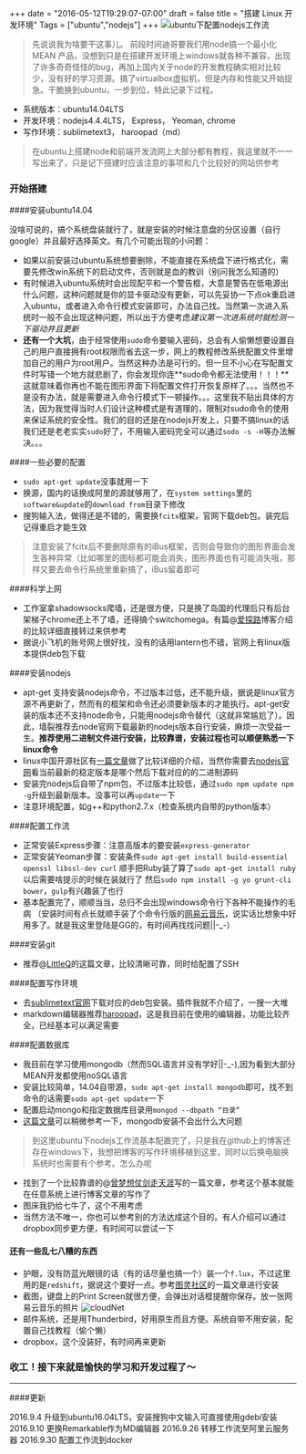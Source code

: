+++
date = "2016-05-12T19:29:07-07:00"
draft = false
title = "搭建 Linux 开发环境"
Tags = ["ubuntu","nodejs"]
+++
![ubuntu下配置nodejs工作流](http://7xswbj.com1.z0.glb.clouddn.com/ubuntunodejs.jpg)

>先说说我为啥要干这事儿。
前段时间迪哥要我们用node搞一个最小化 MEAN 产品，没想到只是在搭建开发环境上windows就各种不兼容，出现了许多奇奇怪怪的bug，再加上国内关于node的开发教程确实相对比较少，没有好的学习资源。搞了virtualbox虚拟机，但是内存和性能又开始捉急。干脆换到ubuntu，一步到位，特此记录下过程。

- 系统版本：ubuntu14.04LTS
- 开发环境：nodejs4.4.4LTS， Express， Yeoman, chrome
- 写作环境：sublimetext3， haroopad（md）

>在ubuntu上搭建node和前端开发流网上大部分都有教程，我这里就不一一写出来了，只是记下搭建时应该注意的事项和几个比较好的网站供参考

### 开始搭建

####安装ubuntu14.04

没啥可说的，搞个系统盘装就行了，就是安装的时候注意盘的分区设置（自行google）并且最好选择英文。有几个可能出现的小问题：

- 如果以前安装过ubuntu系统想要删除，不能直接在系统盘下进行格式化，需要先修改win系统下的启动文件，否则就是血的教训（别问我怎么知道的）
- 有时候进入ubuntu系统时会出现配平和一个警告框，大意是警告在低电源出什么问题，这种问题就是你的显卡驱动没有更新，可以先妥协一下点ok重启进入ubuntu，或者进入命令行模式安装即可，办法自己找。当然第一次进入系统时一般不会出现这种问题，所以出于方便考虑*建议第一次进系统时就检测一下驱动并且更新*
- **还有一个大坑**，由于经常使用`sudo`命令要输入密码，总会有人偷懒想要设置自己的用户直接拥有root权限而省去这一步，网上的教程修改系统配置文件里增加自己的用户为root用户。当然这种办法是可行的。但一旦不小心在写配置文件时写错一个地方就悲剧了，你会发现你连**sudo命令都无法使用！！！**这就意味着你再也不能在图形界面下将配置文件打开恢复原样了。。。当然也不是没有办法，就是需要进入命令行模式下一顿操作。。。这里我不贴出具体的方法，因为我觉得当时人们设计这种模式是有道理的，限制对sudo命令的使用来保证系统的安全性。我们的目的还是在nodejs开发上，只要不搞linux的话我们还是老老实实`sudo`好了，不用输入密码完全可以通过`sodo -s -H`等办法解决。。。

####一些必要的配置

- `sudo apt-get update`没事就用一下
- 换源，国内的话换成阿里的源就够用了，在`system settings`里的`software&update`的`download from`目录下修改
- 搜狗输入法，做得还是不错的，需要换`fcitx`框架，官网下载deb包。装完后记得重启才能生效
>注意安装了fcitx后不要删除原有的iBus框架，否则会导致你的图形界面会发生各种异常（比如哪里的图标都可能会消失，图形界面也有可能消失哦，那样又要去命令行系统里重新搞了，iBus留着即可


####科学上网
- 工作室拿shadowsocks爬墙，还是很方便，只是换了岛国的代理后只有后台架梯子chrome还上不了墙，还得搞个switchomega。有篇@[爱探路](https://aitanlu.com/ubuntu-shadowsocks-ke-hu-duan-pei-zhi.html)博客介绍的比较详细直接转过来供参考
- 据说小飞机的账号网上很好找，没有的话用lantern也不错，官网上有linux版本提供deb包下载

####安装nodejs
- apt-get 支持安装nodejs命令，不过版本过低，还不能升级，据说是linux官方源不再更新了，然而有的框架和命令还必须要新版本的才能执行。apt-get安装的版本还不支持node命令，只能用nodejs命令替代（这就非常尴尬了）。因此，墙裂推荐去node官网下载最新的nodejs版本自行安装，麻烦一次受益一生。**推荐使用二进制文件进行安装，比较靠谱，安装过程也可以顺便熟悉一下linux命令**
- linux中国开源社区有[一篇文章](https://linux.cn/article-5766-1.html)做了比较详细的介绍，当然你需要去[nodejs官网](https://nodejs.org/en/)看当前最新的稳定版本是哪个然后下载对应的的二进制源码
- 安装完nodejs后自带了npm包，不过版本比较低，通过`sudo npm update npm -g`升级到最新版本。没事可以再`update`一下
- 注意环境配置，如g++和python2.7.x（检查系统内自带的python版本）

####配置工作流
- 正常安装Express步骤：注意高版本的要安装`express-generator`
- 正常安装Yeoman步骤：安装条件`sudo apt-get install build-essential openssl libssl-dev curl`
顺手把Ruby装了算了`sudo apt-get install ruby`以后需要啥提示的时候在装就行了
然后`sudo npm install -g yo grunt-cli bower`，`gulp`有兴趣装了也行
- 基本配置完了，顺顺当当，总归不会出现windows命令行下各种不能操作的毛病
（安装时间有点长就顺手装了个命令行版的[网易云音乐](https://github.com/darknessomi/musicbox)，说实话比想象中好用多了。就是我这里登陆是GG的，有时间再找找问题||-_-）

####安装git
- 推荐@[LittleQ](http://sjq597.github.io/2015/10/25/Ubuntu-14-04-%E5%AE%89%E8%A3%85git/)的这篇文章，比较清晰可靠，同时给配置了SSH

####配置写作环境
- 去[sublimetext官网](https://www.sublimetext.com/)下载对应的deb包安装。插件我就不介绍了，一搜一大堆
- markdown编辑器推荐[haroopad](http://pad.haroopress.com/user.html)，这是我目前在使用的编辑器，功能比较齐全，已经基本可以满足需要

####配置数据库
- 我目前在学习使用mongodb（然而SQL语言并没有学好||-_-),因为看到大部分MEAN开发都使用noSQL语言
- 安装比较简单，14.04自带源，`sudo apt-get install mongodb`即可，找不到命令的话需要`sudo apt-get update`一下
- 配置启动mongo和指定数据库目录用`mongod --dbpath “目录”`
- [这篇文章](http://www.bitscn.com/pdb/otherdb/201501/442949.html)可以稍微参考一下，mongodb安装不会出什么大问题

>到这里ubuntu下nodejs工作流基本配置完了，只是我在github上的博客还存在windows下，我想把博客的写作环境移植到这里，同时以后换电脑换系统时也需要有个参考。怎么办呢
- 找到了一个比较靠谱的@[曾梦想仗剑走天涯](http://kwangka.github.io/2015/01/17/how-to-synchronize-blog/)写的一篇文章，参考这个基本就能在任意系统上进行博客文章的写作了
- 图床我扔给七牛了，这个不用考虑
- 当然方法不唯一，你也可以参考别的方法达成这个目的。有人介绍可以通过dropbox同步更方便，有时间可以尝试一下

#### 还有一些乱七八糟的东西
- 护眼，没有防蓝光眼镜的话（有的话尽量也搞一个）装一个`f.lux`，不过这里用的是`redshift`，据说这个要好一点。参考[图灵社区](http://www.ituring.com.cn/article/211486)的一篇文章进行安装
- 截图，键盘上的Print Screen就很方便，会弹出对话框提醒你保存。放一张网易云音乐的照片
![cloudNet](http://7xswbj.com1.z0.glb.clouddn.com/cloudNet.png)
- 邮件系统，还是用Thunderbird，好用原生而且方便。系统自带不用安装，配置自己找教程（偷个懒）
- dropbox，这个没装好，有时间再来更新

### 收工！接下来就是愉快的学习和开发过程了～
----
####更新
>
2016.9.4	升级到ubuntu16.04LTS，安装搜狗中文输入可直接使用gdebi安装
2016.9.10	更换Remarkable作为MD编辑器
2016.9.26	转移工作流至阿里云服务器
2016.9.30	配置工作流到docker